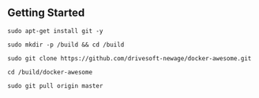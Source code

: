 Getting Started
---------------------------------------------------

`sudo apt-get install git -y`

`sudo mkdir -p /build && cd /build`

`sudo git clone https://github.com/drivesoft-newage/docker-awesome.git`

`cd /build/docker-awesome`

`sudo git pull origin master`
